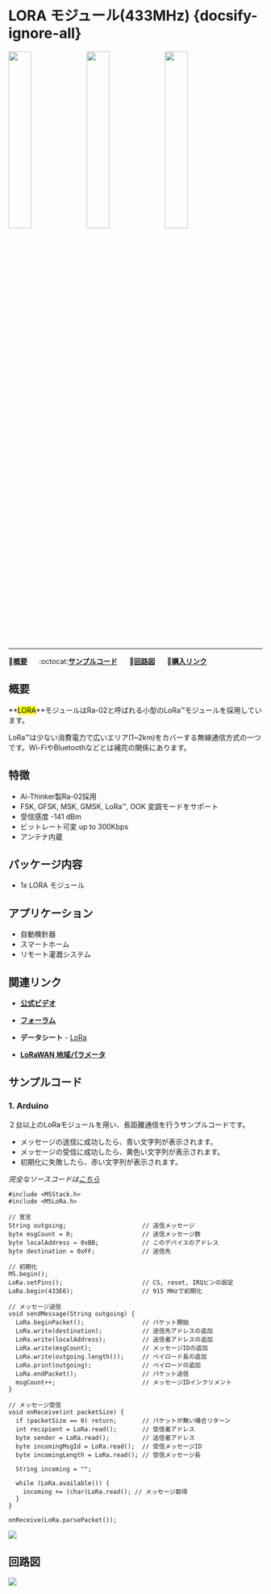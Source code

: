 # LORA モジュール(433MHz) {docsify-ignore-all}

<img src="assets/img/product_pics/module/module_lora_01.png" width="30%" height="30%"> <img src="assets/img/product_pics/module/module_lora_02.png" width="30%" height="30%"> <img src="assets/img/product_pics/module/module_lora_03.png" width="30%" height="30%">

***

:memo:**[概要](#概要)**&nbsp;&nbsp;&nbsp;&nbsp;&nbsp;&nbsp;:octocat:**[サンプルコード](#サンプルコード)**&nbsp;&nbsp;&nbsp;&nbsp;&nbsp;&nbsp;:electric_plug:**[回路図](#回路図)**&nbsp;&nbsp;&nbsp;&nbsp;&nbsp;&nbsp;🛒**[購入リンク](https://www.aliexpress.com/store/product/M5Stack-Official-Stock-Offer-LoRa-Module-for-ESP32-DIY-Development-Kit-Wireless-433MHz-Built-in-Antenna/3226069_32839736315.html?spm=2114.12010615.8148356.22.25e96be7xE1y22.html)**

## 概要

**<mark>LORA</mark>**モジュールはRa-02と呼ばれる小型のLoRa™モジュールを採用しています。

LoRa™は少ない消費電力で広いエリア(1~2km)をカバーする無線通信方式の一つです。Wi-FiやBluetoothなどとは補完の関係にあります。

## 特徴

- Ai-Thinker製Ra-02採用
- FSK, GFSK, MSK, GMSK, LoRa™, OOK 変調モードをサポート
- 受信感度 -141 dBm
- ビットレート可変 up to 300Kbps
- アンテナ内蔵

## パッケージ内容

- 1x LORA モジュール

## アプリケーション

- 自動検針器
- スマートホーム
- リモート灌漑システム

## 関連リンク

- **[公式ビデオ](https://www.youtube.com/channel/UCozgFVglWYQXbvTmGyS739w)**

- **[フォーラム](http://forum.m5stack.com/)**

- **データシート** - [LoRa](http://wiki.ai-thinker.com/lora)

- **[LoRaWAN 地域パラメータ](https://lora-alliance.org/sites/default/files/2018-04/lorawantm_regional_parameters_v1.1rb_-_final.pdf)**

<!-- ?> **メモ** もしあなたのLCD画面が表示されない場合は、以下のソースのように``m5.begin()``の前にGPIO5をプルアップする２行を追加してみてください。GPIO5がLoRaモジュールのNSSピンに接続されている為、GPIO５をプルアップする必要があります。

```clike
    pinMode(5,OUTPUT);
    digitalWrite(5,HIGH);
    m5.begin();
``` -->

## サンプルコード

### 1. Arduino

２台以上のLoRaモジュールを用い、長距離通信を行うサンプルコードです。
- メッセージの送信に成功したら、青い文字列が表示されます。
- メッセージの受信に成功したら、黄色い文字列が表示されます。
- 初期化に失敗したら、赤い文字列が表示されます。

*完全なソースコードは[こちら](https://github.com/m5stack/M5-ProductExampleCodes/tree/master/Module/LORA/Arduino)*

```clike
#include <M5Stack.h>
#include <M5LoRa.h>

// 宣言
String outgoing;                     // 送信メッセージ
byte msgCount = 0;                   // 送信メッセージ数
byte localAddress = 0xBB;            // このデバイスのアドレス
byte destination = 0xFF;             // 送信先

// 初期化
M5.begin();
LoRa.setPins();                      // CS, reset, IRQピンの設定
LoRa.begin(433E6);                   // 915 MHzで初期化

// メッセージ送信
void sendMessage(String outgoing) {
  LoRa.beginPacket();                // パケット開始
  LoRa.write(destination);           // 送信先アドレスの追加
  LoRa.write(localAddress);          // 送信者アドレスの追加
  LoRa.write(msgCount);              // メッセージIDの追加
  LoRa.write(outgoing.length());     // ペイロード長の追加
  LoRa.print(outgoing);              // ペイロードの追加
  LoRa.endPacket();                  // パケット送信
  msgCount++;                        // メッセージIDインクリメント
}

// メッセージ受信
void onReceive(int packetSize) {
  if (packetSize == 0) return;       // パケットが無い場合リターン
  int recipient = LoRa.read();       // 受信者アドレス
  byte sender = LoRa.read();         // 送信者アドレス
  byte incomingMsgId = LoRa.read();  // 受信メッセージID
  byte incomingLength = LoRa.read(); // 受信メッセージ長

  String incoming = "";

  while (LoRa.available()) {
    incoming += (char)LoRa.read(); // メッセージ取得
  }
}

onReceive(LoRa.parsePacket());
```

<img src="assets/img/product_pics/module/module_example/LORA/example_module_lora_02.png">

## 回路図

<img src="assets/img/product_pics/module/lora_sch.png">
